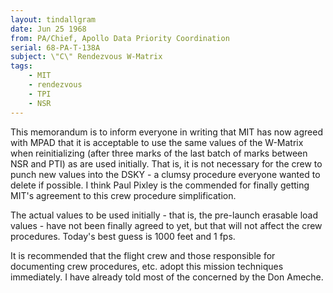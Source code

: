 ```yaml
---
layout: tindallgram
date: Jun 25 1968
from: PA/Chief, Apollo Data Priority Coordination
serial: 68-PA-T-138A
subject: \"C\" Rendezvous W-Matrix
tags:
    - MIT
    - rendezvous
    - TPI
    - NSR
---
```

This memorandum is to inform everyone in writing that MIT has now
agreed with MPAD that it is acceptable to use the same values of
the W-Matrix when reinitializing (after three marks of the last
batch of marks between NSR and PTI) as are used initially.  That
is, it is not necessary for the crew to punch new values into the
DSKY - a clumsy procedure everyone wanted to delete if possible.
I think Paul Pixley is the commended for finally getting MIT's
agreement to this crew procedure simplification.

The actual values to be used initially - that is, the pre-launch
erasable load values - have not been finally agreed to yet, but
that will not affect the crew procedures.  Today's best guess is
1000 feet and 1 fps.

It is recommended that the flight crew and those responsible for
documenting crew procedures, etc. adopt this mission techniques
immediately.  I have already told most of the concerned by the
Don Ameche.